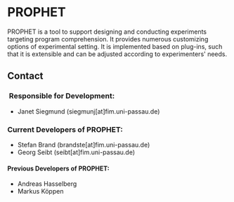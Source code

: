 PROPHET
=======

PROPHET is a tool to support designing and conducting experiments targeting program comprehension. It provides numerous 
customizing options of experimental setting. It is implemented based on plug-ins, such that it is extensible and can be 
adjusted according to experimenters' needs.

Contact
-------

###  Responsible for Development: 
 * Janet Siegmund (siegmunj[at]fim.uni-passau.de)
 
### Current Developers of PROPHET:
 * Stefan Brand (brandste[at]fim.uni-passau.de)
 * Georg Seibt  (seibt[at]fim.uni-passau.de)

#### Previous Developers of PROPHET: 
 * Andreas Hasselberg 
 * Markus Köppen
 
